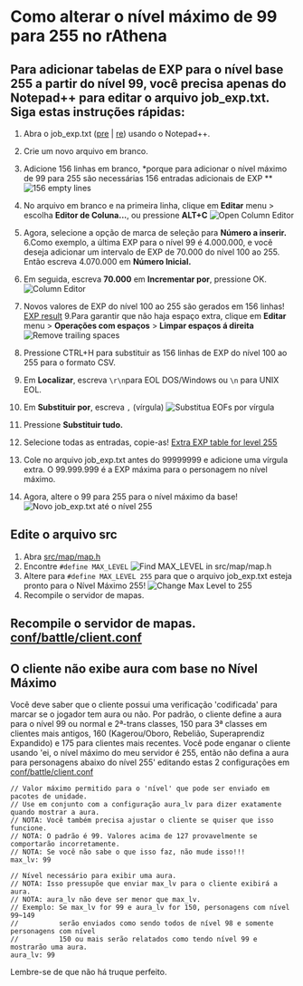 # Como alterar o nível máximo de 99 para 255 no rAthena

## Para adicionar tabelas de EXP para o nível base 255 a partir do nível 99, você precisa apenas do Notepad++ para editar o arquivo job_exp.txt. Siga estas instruções rápidas:

  1. Abra o job_exp.txt ([pre](https://github.com/rathena/rathena/blob/master/db/pre-re/job_exp.txt) | [re](https://github.com/rathena/rathena/blob/master/db/re/job_exp.txt)) usando o Notepad++.

  2. Crie um novo arquivo em branco.
  3. Adicione 156 linhas em branco, *porque para adicionar o nível máximo de 99 para 255 são necessárias 156 entradas adicionais de EXP ** ![156 empty lines](http://pservero.com/wp-content/uploads/2016/12/Screenshot_221.png)
  4. No arquivo em branco e na primeira linha, clique em **Editar** menu > escolha **Editor de Coluna...**, ou pressione **ALT+C** ![Open Column Editor](http://pservero.com/wp-content/uploads/2016/12/Screenshot_210.png)
  5. Agora, selecione a opção de marca de seleção para **Número a inserir.**
  6.Como exemplo, a última EXP para o nível 99 é 4.000.000, e você deseja adicionar um intervalo de EXP de 70.000 do nível 100 ao 255. Então escreva 4.070.000 em **Número Inicial.**
  7. Em seguida, escreva **70.000** em **Incrementar por**, pressione OK. ![Column Editor](http://pservero.com/wp-content/uploads/2016/12/Screenshot_217.png)
  8. Novos valores de EXP do nível 100 ao 255 são gerados em 156 linhas! [EXP result](http://pservero.com/wp-content/uploads/2016/12/Screenshot_214.png)
  9.Para garantir que não haja espaço extra, clique em **Editar** menu > **Operações com espaços** > **Limpar espaços á direita** ![Remove trailing spaces](http://pservero.com/wp-content/uploads/2016/12/Screenshot_215.png)
  10. Pressione CTRL+H para substituir as 156 linhas de EXP do nível 100 ao 255 para o formato CSV.
  11. Em **Localizar**, escreva `\r\n`para EOL DOS/Windows ou `\n` para UNIX EOL.
  12. Em **Substituir por**, escreva  `,` (vírgula) ![Substitua EOFs por vírgula](http://pservero.com/wp-content/uploads/2016/12/Screenshot_219.png)
  13. Pressione **Substituir tudo.**
  14. Selecione todas as entradas, copie-as! [Extra EXP table for level 255](http://pservero.com/wp-content/uploads/2016/12/Screenshot_220.png)
  15. Cole no arquivo job_exp.txt antes do 99999999 e adicione uma vírgula extra. O 99.999.999 é a EXP máxima para o personagem no nível máximo.
  16.	Agora, altere o 99 para 255 para o nível máximo da base! ![Novo job_exp.txt até o nível 255](http://pservero.com/wp-content/uploads/2016/12/Screenshot_218.png)


## Edite o arquivo src
  1. Abra [src/map/map.h](https://github.com/rathena/rathena/blob/master/src/map/map.h)
  2. Encontre `#define MAX_LEVEL` ![Find MAX_LEVEL in src/map/map.h](http://pservero.com/wp-content/uploads/2016/12/Screenshot_222.png)
  3. Altere para `#define MAX_LEVEL 255` para que o arquivo job_exp.txt esteja pronto para o Nível Máximo 255! ![Change Max Level to 255](http://pservero.com/wp-content/uploads/2016/12/Screenshot_223.png)
  4. Recompile o servidor de mapas.


## Recompile o servidor de mapas. [conf/battle/client.conf](https://github.com/rathena/rathena/blob/master/conf/battle/client.conf)

## O cliente não exibe aura com base no Nível Máximo
Você deve saber que o cliente possui uma verificação 'codificada' para marcar se o jogador tem aura ou não. Por padrão, o cliente define a aura para o nível 99 ou normal e 2ª-trans classes, 150 para 3ª classes em clientes mais antigos, 160 (Kagerou/Oboro, Rebelião, Superaprendiz Expandido) e 175 para clientes mais recentes.
Você pode enganar o cliente usando 'ei, o nível máximo do meu servidor é 255, então não defina a aura para personagens abaixo do nível 255' editando estas 2 configurações em  [conf/battle/client.conf](https://github.com/rathena/rathena/blob/master/conf/battle/client.conf)

```
// Valor máximo permitido para o 'nível' que pode ser enviado em pacotes de unidade.
// Use em conjunto com a configuração aura_lv para dizer exatamente quando mostrar a aura.
// NOTA: Você também precisa ajustar o cliente se quiser que isso funcione.
// NOTA: O padrão é 99. Valores acima de 127 provavelmente se comportarão incorretamente.
// NOTA: Se você não sabe o que isso faz, não mude isso!!!
max_lv: 99

// Nível necessário para exibir uma aura.
// NOTA: Isso pressupõe que enviar max_lv para o cliente exibirá a aura.
// NOTA: aura_lv não deve ser menor que max_lv.
// Exemplo: Se max_lv for 99 e aura_lv for 150, personagens com nível 99~149
//          serão enviados como sendo todos de nível 98 e somente personagens com nível
//          150 ou mais serão relatados como tendo nível 99 e mostrarão uma aura.
aura_lv: 99

```
Lembre-se de que não há truque perfeito.
